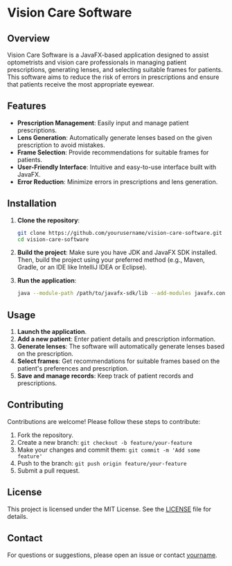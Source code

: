# Vision Care Software

## Overview

Vision Care Software is a JavaFX-based application designed to assist optometrists and vision care professionals in managing patient prescriptions, generating lenses, and selecting suitable frames for patients. This software aims to reduce the risk of errors in prescriptions and ensure that patients receive the most appropriate eyewear.

## Features

- **Prescription Management**: Easily input and manage patient prescriptions.
- **Lens Generation**: Automatically generate lenses based on the given prescription to avoid mistakes.
- **Frame Selection**: Provide recommendations for suitable frames for patients.
- **User-Friendly Interface**: Intuitive and easy-to-use interface built with JavaFX.
- **Error Reduction**: Minimize errors in prescriptions and lens generation.

## Installation

1. **Clone the repository**:
    ```sh
    git clone https://github.com/yourusername/vision-care-software.git
    cd vision-care-software
    ```

2. **Build the project**:
    Make sure you have JDK and JavaFX SDK installed. Then, build the project using your preferred method (e.g., Maven, Gradle, or an IDE like IntelliJ IDEA or Eclipse).

3. **Run the application**:
    ```sh
    java --module-path /path/to/javafx-sdk/lib --add-modules javafx.controls,javafx.fxml -jar vision-care-software.jar
    ```

## Usage

1. **Launch the application**.
2. **Add a new patient**: Enter patient details and prescription information.
3. **Generate lenses**: The software will automatically generate lenses based on the prescription.
4. **Select frames**: Get recommendations for suitable frames based on the patient's preferences and prescription.
5. **Save and manage records**: Keep track of patient records and prescriptions.

## Contributing

Contributions are welcome! Please follow these steps to contribute:

1. Fork the repository.
2. Create a new branch: `git checkout -b feature/your-feature`
3. Make your changes and commit them: `git commit -m 'Add some feature'`
4. Push to the branch: `git push origin feature/your-feature`
5. Submit a pull request.

## License

This project is licensed under the MIT License. See the [LICENSE](LICENSE) file for details.

## Contact

For questions or suggestions, please open an issue or contact [yourname](mailto:yourname@example.com).
